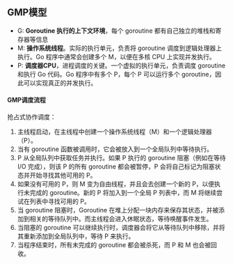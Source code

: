 ## GMP模型

- G: **Goroutine 执行的上下文环境**，每个 goroutine 都有自己独立的堆栈和寄存器等信息
- M: **操作系统线程**。实际的执行单元，负责将 goroutine 调度到逻辑处理器上执行。Go 程序中通常会创建多个 M，以便在多核 CPU 上实现并发执行。
- P: **调度器CPU**，进程调度的关键。一个虚拟的执行单元，负责调度 goroutine 和执行 Go 代码。Go 程序中有多个 P，每个 P 可以运行多个 goroutine，因此可以实现真正的并发执行。



#### GMP调度流程

抢占式协作调度：

1. 主线程启动，在主线程中创建一个操作系统线程（M）和一个逻辑处理器（P）。
2. 当有 goroutine 函数被调用时，它会被放入到一个全局队列中等待执行。
3. P 从全局队列中获取任务并执行。如果 P 执行的 goroutine 阻塞（例如在等待 I/O 完成），则该 P 的所有 goroutine 都会被暂停，P 会将自己标记为阻塞状态并开始寻找其他可用的 P。
4. 如果没有可用的 P，则 M 变为自由线程，并且会去创建一个新的 P，以便执行未完成的 goroutine。新的 P 将加入到一个全局 P 列表中，而 M 将继续尝试在列表中寻找可用的 P。
5. 当 goroutine 阻塞时，Goroutine 在堆上分配一块内存来保存其状态，并被添加到相关的等待队列中。而主线程会进入休眠状态，等待唤醒事件发生。
6. 当阻塞的 goroutine 可以继续执行时，调度器会将它从等待队列中移除，并将其重新添加到全局队列中，等待 P 来执行。
7. 当程序结束时，所有未完成的 goroutine 都会被杀死，而 P 和 M 也会被回收。